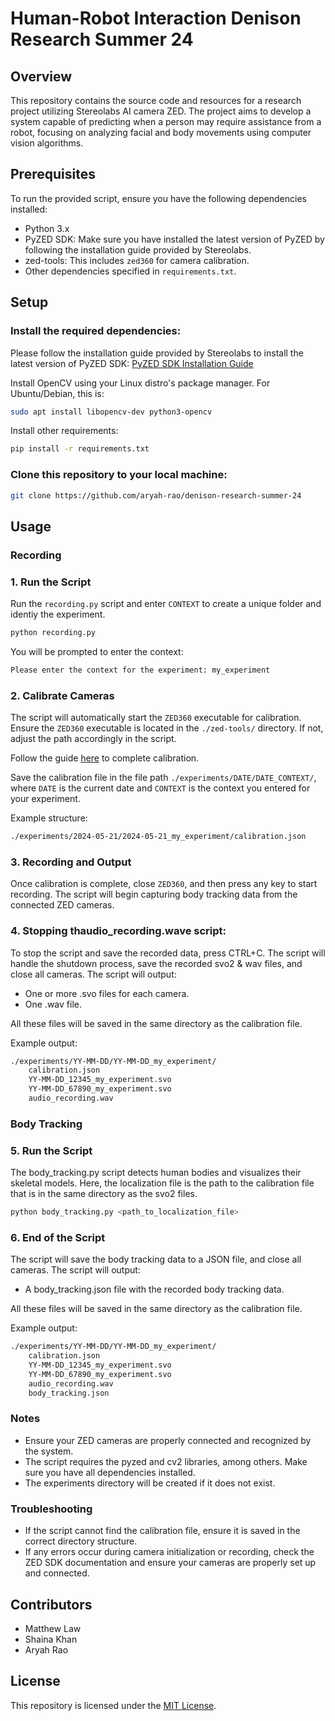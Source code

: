 # Human-Robot Interaction Denison Research Summer 24

## Overview

This repository contains the source code and resources for a research project utilizing Stereolabs AI camera ZED. The project aims to develop a system capable of predicting when a person may require assistance from a robot, focusing on analyzing facial and body movements using computer vision algorithms. 

## Prerequisites

To run the provided script, ensure you have the following dependencies installed:

- Python 3.x
- PyZED SDK: Make sure you have installed the latest version of PyZED by following the installation guide provided by Stereolabs.
- zed-tools: This includes `zed360` for camera calibration.
- Other dependencies specified in `requirements.txt`.

## Setup

### Install the required dependencies:

Please follow the installation guide provided by Stereolabs to install the latest version of PyZED SDK:
[PyZED SDK Installation Guide](https://www.stereolabs.com/docs/app-development/python/install)

Install OpenCV using your Linux distro's package manager. For Ubuntu/Debian, this is:

```bash
sudo apt install libopencv-dev python3-opencv
```

Install other requirements:

```bash
pip install -r requirements.txt
```

### Clone this repository to your local machine:

```bash
git clone https://github.com/aryah-rao/denison-research-summer-24
```

## Usage

### Recording

### 1. Run the Script

Run the `recording.py` script and enter `CONTEXT` to create a unique folder and identiy the experiment.

```bash
python recording.py
```

You will be prompted to enter the context:
```bash
Please enter the context for the experiment: my_experiment
```

### 2. Calibrate Cameras

The script will automatically start the `ZED360` executable for calibration. Ensure the `ZED360` executable is located in the `./zed-tools/` directory. If not, adjust the path accordingly in the script.

Follow the guide [here](https://www.stereolabs.com/docs/fusion/zed360) to complete calibration.

Save the calibration file in the file path `./experiments/DATE/DATE_CONTEXT/`, where `DATE` is the current date and `CONTEXT` is the context you entered for your experiment.

Example structure:
```bash
./experiments/2024-05-21/2024-05-21_my_experiment/calibration.json
```

### 3. Recording and Output

Once calibration is complete, close `ZED360`, and then press any key to start recording. The script will begin capturing body tracking data from the connected ZED cameras.

### 4. Stopping thaudio_recording.wave script:

To stop the script and save the recorded data, press CTRL+C. The script will handle the shutdown process, save the recorded svo2 & wav files, and close all cameras. The script will output:
- One or more .svo files for each camera.
- One .wav file.

All these files will be saved in the same directory as the calibration file.

Example output:

```bash
./experiments/YY-MM-DD/YY-MM-DD_my_experiment/
    calibration.json
    YY-MM-DD_12345_my_experiment.svo
    YY-MM-DD_67890_my_experiment.svo
    audio_recording.wav
```

### Body Tracking

### 5. Run the Script

The body_tracking.py script detects human bodies and visualizes their skeletal models. Here, the localization file is the path to the calibration file that is in the same directory as the svo2 files.

```bash
python body_tracking.py <path_to_localization_file>
```

### 6. End of the Script

The script will save the body tracking data to a JSON file, and close all cameras. The script will output:
- A body_tracking.json file with the recorded body tracking data.

All these files will be saved in the same directory as the calibration file.

Example output:

```bash
./experiments/YY-MM-DD/YY-MM-DD_my_experiment/
    calibration.json
    YY-MM-DD_12345_my_experiment.svo
    YY-MM-DD_67890_my_experiment.svo
    audio_recording.wav
    body_tracking.json
```

### Notes

- Ensure your ZED cameras are properly connected and recognized by the system.
- The script requires the pyzed and cv2 libraries, among others. Make sure you have all dependencies installed.
- The experiments directory will be created if it does not exist.

### Troubleshooting

- If the script cannot find the calibration file, ensure it is saved in the correct directory structure.
- If any errors occur during camera initialization or recording, check the ZED SDK documentation and ensure your cameras are properly set up and connected.

## Contributors

- Matthew Law
- Shaina Khan
- Aryah Rao

## License

This repository is licensed under the [MIT License](LICENSE).

